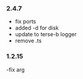 
### 2.4.7
- fix ports
- added -d for disk
- update to terse-b logger
- remove .ts

### 1.2.15
-fix arg